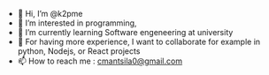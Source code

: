 - 👋 Hi, I’m @k2pme
- 👀 I’m interested in programming,
- 🌱 I’m currently learning Software engeneering at university
- 💞️ For having more experience, I want to collaborate for example in python, Nodejs, or React projects
- 📫 How to reach me : cmantsila0@gmail.com

<!---
k2pme/k2pme is a ✨ special ✨ repository because its `README.md` (this file) appears on your GitHub profile.
You can click the Preview link to take a look at your changes.
--->
